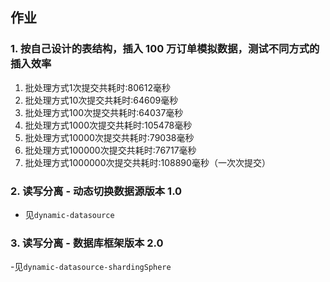 ## 作业

### 1. 按自己设计的表结构，插入 100 万订单模拟数据，测试不同方式的插入效率

1. 批处理方式1次提交共耗时:80612毫秒
2. 批处理方式10次提交共耗时:64609毫秒
3. 批处理方式100次提交共耗时:64037毫秒
4. 批处理方式1000次提交共耗时:105478毫秒
5. 批处理方式10000次提交共耗时:79038毫秒
6. 批处理方式100000次提交共耗时:76717毫秒
7. 批处理方式1000000次提交共耗时:108890毫秒（一次次提交）

### 2. 读写分离 - 动态切换数据源版本 1.0

- 见`dynamic-datasource`

### 3. 读写分离 - 数据库框架版本 2.0

-见`dynamic-datasource-shardingSphere`


